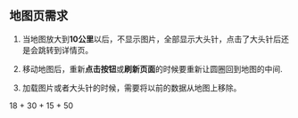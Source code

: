 ## 地图页需求

1. 当地图放大到**10公里**以后，不显示图片，全部显示大头针，点击了大头针后还是会跳转到详情页。


2. 移动地图后，重新**点击按钮**或**刷新页面**的时候要重新让圆圈回到地图的中间.


3. 加载图片或者大头针的时候，需要将以前的数据从地图上移除。

18 + 30 + 15 + 50